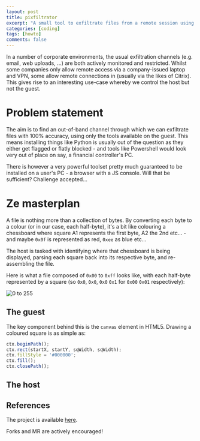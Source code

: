 ```yaml
---
layout: post
title: pixfiltrator
excerpt: "A small tool to exfiltrate files from a remote session using pixels"
categories: [coding]
tags: [howto]
comments: false
---
```


In a number of corporate environments, the usual exfiltration channels (e.g. email, web uploads, ...) are both actively monitored and restricted. Whilst some companies only allow remote access via a company-issued laptop and VPN, some allow remote connections in (usually via the likes of Citrix). This gives rise to an interesting use-case whereby we control the host but not the guest.

# Problem statement

The aim is to find an out-of-band channel through which we can exfiltrate files with 100% accuracy, using only the tools available on the guest. This means installing things like Python is usually out of the question as they either get flagged or flatly blocked - and tools like Powershell would look very out of place on say, a financial controller's PC.

There is however a very powerful toolset pretty much guaranteed to be installed on a user's PC - a browser with a JS console. Will that be sufficient? Challenge accepted...

# Ze masterplan

A file is nothing more than a collection of bytes. By converting each byte to a colour (or in our case, each half-byte), it's a bit like colouring a chessboard where square A1 represents the first byte, A2 the 2nd etc... - and maybe `0x0f` is represented as red, `0xee` as blue etc...

The host is tasked with identifying where that chessboard is being displayed, parsing each square back into its respective byte, and re-assembling the file.

Here is what a file composed of `0x00` to `0xff` looks like, with each half-byte represented by a square (so `0x0`, `0x0`, `0x0` `0x1` for `0x00` `0x01` respectively):

![0 to 255](../../img/pixfiltrator/0_to_255.png)

## The guest

The key component behind this is the `canvas` element in HTML5. Drawing a coloured square is as simple as:

~~~ javascript
ctx.beginPath();
ctx.rect(startX, startY, sqWidth, sqWidth);
ctx.fillStyle = '#000000';
ctx.fill();
ctx.closePath();
~~~

## The host

## References

The project is available [here](https://github.com/axiomiety/pixfiltrator).

Forks and MR are actively encouraged!
